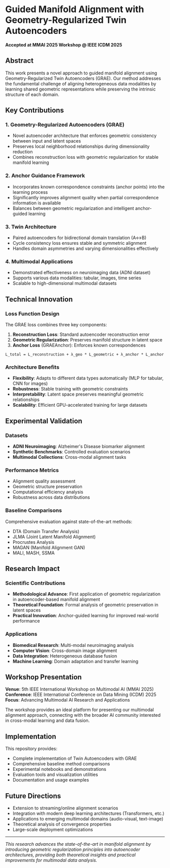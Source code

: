 # Guided Manifold Alignment with Geometry-Regularized Twin Autoencoders

**Accepted at MMAI 2025 Workshop @ IEEE ICDM 2025**

## Abstract

This work presents a novel approach to guided manifold alignment using Geometry-Regularized Twin Autoencoders (GRAE). Our method addresses the fundamental challenge of aligning heterogeneous data modalities by learning shared geometric representations while preserving the intrinsic structure of each domain.

## Key Contributions

### 1. **Geometry-Regularized Autoencoders (GRAE)**
- Novel autoencoder architecture that enforces geometric consistency between input and latent spaces
- Preserves local neighborhood relationships during dimensionality reduction
- Combines reconstruction loss with geometric regularization for stable manifold learning

### 2. **Anchor Guidance Framework**
- Incorporates known correspondence constraints (anchor points) into the learning process
- Significantly improves alignment quality when partial correspondence information is available
- Balances between geometric regularization and intelligent anchor-guided learning

### 3. **Twin Architecture**
- Paired autoencoders for bidirectional domain translation (A↔B)
- Cycle consistency loss ensures stable and symmetric alignment
- Handles domain asymmetries and varying dimensionalities effectively

### 4. **Multimodal Applications**
- Demonstrated effectiveness on neuroimaging data (ADNI dataset)
- Supports various data modalities: tabular, images, time series
- Scalable to high-dimensional multimodal datasets

## Technical Innovation

### Loss Function Design
The GRAE loss combines three key components:

1. **Reconstruction Loss**: Standard autoencoder reconstruction error
2. **Geometric Regularization**: Preserves manifold structure in latent space
3. **Anchor Loss** (GRAEAnchor): Enforces known correspondences

```
L_total = L_reconstruction + λ_geo * L_geometric + λ_anchor * L_anchor
```

### Architecture Benefits
- **Flexibility**: Adapts to different data types automatically (MLP for tabular, CNN for images)
- **Robustness**: Stable training with geometric constraints
- **Interpretability**: Latent space preserves meaningful geometric relationships
- **Scalability**: Efficient GPU-accelerated training for large datasets

## Experimental Validation

### Datasets
- **ADNI Neuroimaging**: Alzheimer's Disease biomarker alignment
- **Synthetic Benchmarks**: Controlled evaluation scenarios
- **Multimodal Collections**: Cross-modal alignment tasks

### Performance Metrics
- Alignment quality assessment
- Geometric structure preservation
- Computational efficiency analysis
- Robustness across data distributions

### Baseline Comparisons
Comprehensive evaluation against state-of-the-art methods:
- DTA (Domain Transfer Analysis)
- JLMA (Joint Latent Manifold Alignment)
- Procrustes Analysis
- MAGAN (Manifold Alignment GAN)
- MALI, MASH, SSMA

## Research Impact

### Scientific Contributions
- **Methodological Advance**: First application of geometric regularization in autoencoder-based manifold alignment
- **Theoretical Foundation**: Formal analysis of geometric preservation in latent spaces
- **Practical Innovation**: Anchor-guided learning for improved real-world performance

### Applications
- **Biomedical Research**: Multi-modal neuroimaging analysis
- **Computer Vision**: Cross-domain image alignment
- **Data Integration**: Heterogeneous database fusion
- **Machine Learning**: Domain adaptation and transfer learning

## Workshop Presentation

**Venue**: 5th IEEE International Workshop on Multimodal AI (MMAI 2025)  
**Conference**: IEEE International Conference on Data Mining (ICDM) 2025  
**Focus**: Advancing Multimodal AI Research and Applications

The workshop provides an ideal platform for presenting our multimodal alignment approach, connecting with the broader AI community interested in cross-modal learning and data fusion.

## Implementation

This repository provides:
- Complete implementation of Twin Autoencoders with GRAE
- Comprehensive baseline method comparisons
- Experimental notebooks and demonstrations
- Evaluation tools and visualization utilities
- Documentation and usage examples

## Future Directions

- Extension to streaming/online alignment scenarios
- Integration with modern deep learning architectures (Transformers, etc.)
- Applications to emerging multimodal domains (audio-visual, text-image)
- Theoretical analysis of convergence properties
- Large-scale deployment optimizations

---

*This research advances the state-of-the-art in manifold alignment by introducing geometric regularization principles into autoencoder architectures, providing both theoretical insights and practical improvements for multimodal data analysis.*
